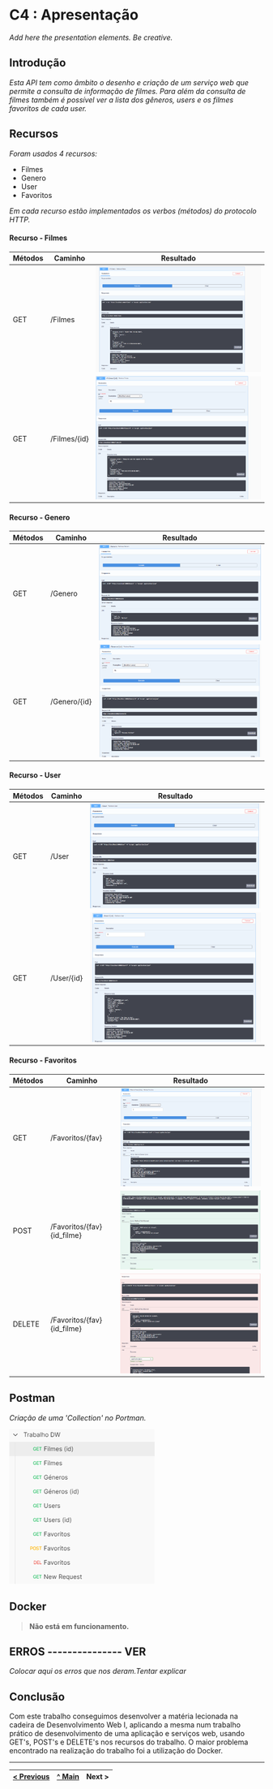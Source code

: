 # C4 : Apresentação

_Add here the presentation elements. Be creative._

## Introdução
_Esta API tem como âmbito o desenho e criação de um serviço web que permite a consulta de informação de filmes._
_Para além da consulta de filmes também é possível ver a lista dos gêneros, users e os filmes favoritos de cada user._

## Recursos 
_Foram usados 4 recursos:_
* Filmes
* Genero
* User
* Favoritos 

_Em cada recurso estão implementados os verbos (métodos) do protocolo HTTP._

#### Recurso - Filmes
| Métodos                      | Caminho   | Resultado    |
| ---------------------------- | ----------- | -----------  |
| GET | /Filmes                | ![Get Filmes](images/image4.png)       |
| GET | /Filmes/{id}            | ![Get Filmes_id](images/image5.png)       |


#### Recurso - Genero
| Métodos                      | Caminho   | Resultado    |
| ---------------------------- | ----------- | -----------  |
| GET | /Genero                | ![Get Genero](images/image6.png)       |
| GET | /Genero/{id}            | ![Get Genero_id](images/image13.png)       |


#### Recurso - User
| Métodos                      | Caminho   | Resultado    |
| ---------------------------- | ----------- | -----------  |
| GET | /User               | ![Get User](images/image14.png)       |
| GET | /User/{id}            | ![Get User_id](images/image7.png)       |


#### Recurso - Favoritos
| Métodos                      | Caminho   | Resultado    |
| ---------------------------- | ----------- | -----------  |
| GET | /Favoritos/{fav}                | ![Get Fav](images/image8.png)       |
| POST | /Favoritos/{fav}{id_filme}            | ![Get Fav_id](images/image11.png)       |
| DELETE | /Favoritos/{fav}{id_filme}            | ![Get Fav_id_filmes](images/image12.png)       |


## Postman
_Criação de uma 'Collection' no Portman._

![Postman](images/image10.PNG)

## Docker

> **Não está em funcionamento.**

## ERROS --------------- VER
_Colocar aqui os erros que nos deram.Tentar explicar_


## Conclusão
Com este trabalho conseguimos desenvolver a matéria lecionada na cadeira de Desenvolvimento Web I, aplicando a mesma num trabalho prático de desenvolvimento de uma aplicação e serviços web, usando GET's, POST's e DELETE's nos recursos do trabalho. O maior problema encontrado na realização do trabalho foi a utilização do Docker.

---  
[< Previous](c3.md) | [^ Main](../../../) | Next >
:--- | :---: | ---: 

